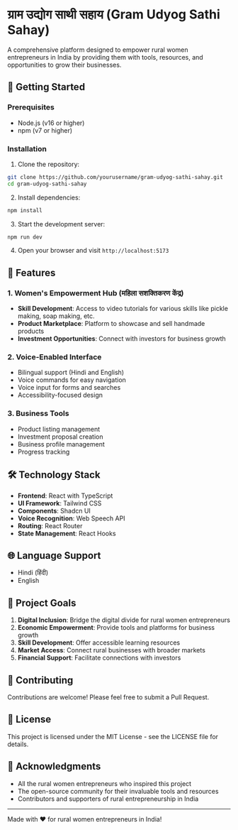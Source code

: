 # ग्राम उद्योग साथी सहाय (Gram Udyog Sathi Sahay)

A comprehensive platform designed to empower rural women entrepreneurs in India by providing them with tools, resources, and opportunities to grow their businesses.

## 🚀 Getting Started

### Prerequisites

- Node.js (v16 or higher)
- npm (v7 or higher)

### Installation

1. Clone the repository:
```bash
git clone https://github.com/yourusername/gram-udyog-sathi-sahay.git
cd gram-udyog-sathi-sahay
```

2. Install dependencies:
```bash
npm install
```

3. Start the development server:
```bash
npm run dev
```

4. Open your browser and visit `http://localhost:5173`

## 🌟 Features

### 1. Women's Empowerment Hub (महिला सशक्तिकरण केंद्र)
- **Skill Development**: Access to video tutorials for various skills like pickle making, soap making, etc.
- **Product Marketplace**: Platform to showcase and sell handmade products
- **Investment Opportunities**: Connect with investors for business growth

### 2. Voice-Enabled Interface
- Bilingual support (Hindi and English)
- Voice commands for easy navigation
- Voice input for forms and searches
- Accessibility-focused design

### 3. Business Tools
- Product listing management
- Investment proposal creation
- Business profile management
- Progress tracking

## 🛠️ Technology Stack

- **Frontend**: React with TypeScript
- **UI Framework**: Tailwind CSS
- **Components**: Shadcn UI
- **Voice Recognition**: Web Speech API
- **Routing**: React Router
- **State Management**: React Hooks

## 🌐 Language Support

- Hindi (हिंदी)
- English

## 🎯 Project Goals

1. **Digital Inclusion**: Bridge the digital divide for rural women entrepreneurs
2. **Economic Empowerment**: Provide tools and platforms for business growth
3. **Skill Development**: Offer accessible learning resources
4. **Market Access**: Connect rural businesses with broader markets
5. **Financial Support**: Facilitate connections with investors

## 🤝 Contributing

Contributions are welcome! Please feel free to submit a Pull Request.

## 📝 License

This project is licensed under the MIT License - see the LICENSE file for details.

## 🙏 Acknowledgments

- All the rural women entrepreneurs who inspired this project
- The open-source community for their invaluable tools and resources
- Contributors and supporters of rural entrepreneurship in India

---

Made with ❤️ for rural women entrepreneurs in India!
